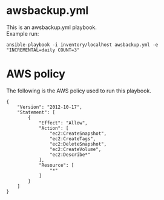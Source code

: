# awsbackup.yml

This is an awsbackup.yml playbook.  
Example run:

```
ansible-playbook -i inventory/localhost awsbackup.yml -e "INCREMENTAL=daily COUNT=3"
```

# AWS policy

The following is the AWS policy used to run this playbook.

```
{
    "Version": "2012-10-17",
    "Statement": [
        {
            "Effect": "Allow",
            "Action": [
                "ec2:CreateSnapshot",
                "ec2:CreateTags",
                "ec2:DeleteSnapshot",
                "ec2:CreateVolume",
                "ec2:Describe*"
            ],
            "Resource": [
                "*"
            ]
        }
    ]
}
```
